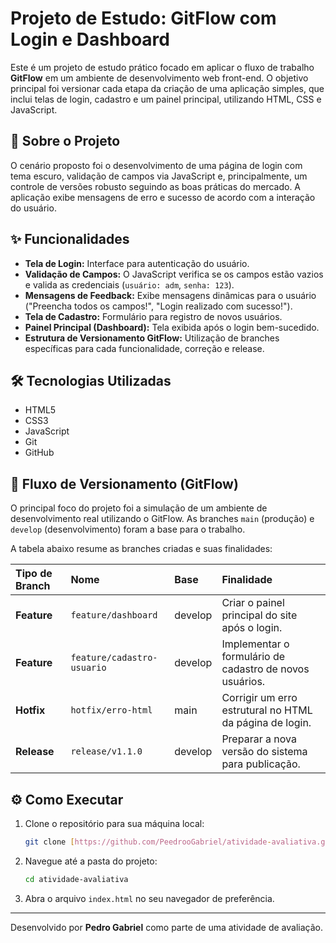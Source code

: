 # Projeto de Estudo: GitFlow com Login e Dashboard

Este é um projeto de estudo prático focado em aplicar o fluxo de trabalho **GitFlow** em um ambiente de desenvolvimento web front-end. O objetivo principal foi versionar cada etapa da criação de uma aplicação simples, que inclui telas de login, cadastro e um painel principal, utilizando HTML, CSS e JavaScript.

## 🚀 Sobre o Projeto

O cenário proposto foi o desenvolvimento de uma página de login com tema escuro, validação de campos via JavaScript e, principalmente, um controle de versões robusto seguindo as boas práticas do mercado. A aplicação exibe mensagens de erro e sucesso de acordo com a interação do usuário.

## ✨ Funcionalidades

-   **Tela de Login:** Interface para autenticação do usuário.
-   **Validação de Campos:** O JavaScript verifica se os campos estão vazios e valida as credenciais (`usuário: adm`, `senha: 123`).
-   **Mensagens de Feedback:** Exibe mensagens dinâmicas para o usuário ("Preencha todos os campos!", "Login realizado com sucesso!").
-   **Tela de Cadastro:** Formulário para registro de novos usuários.
-   **Painel Principal (Dashboard):** Tela exibida após o login bem-sucedido.
-   **Estrutura de Versionamento GitFlow:** Utilização de branches específicas para cada funcionalidade, correção e release.

## 🛠️ Tecnologias Utilizadas

-   HTML5
-   CSS3
-   JavaScript
-   Git
-   GitHub

## 🌿 Fluxo de Versionamento (GitFlow)

O principal foco do projeto foi a simulação de um ambiente de desenvolvimento real utilizando o GitFlow. As branches `main` (produção) e `develop` (desenvolvimento) foram a base para o trabalho.

A tabela abaixo resume as branches criadas e suas finalidades:

| Tipo de Branch | Nome                        | Base    | Finalidade                                            |
| :------------- | :-------------------------- | :------ | :---------------------------------------------------- |
| **Feature** | `feature/dashboard`         | develop | Criar o painel principal do site após o login.        |
| **Feature** | `feature/cadastro-usuario`  | develop | Implementar o formulário de cadastro de novos usuários. |
| **Hotfix** | `hotfix/erro-html`          | main    | Corrigir um erro estrutural no HTML da página de login. |
| **Release** | `release/v1.1.0`            | develop | Preparar a nova versão do sistema para publicação.      |

## ⚙️ Como Executar

1.  Clone o repositório para sua máquina local:
    ```bash
    git clone [https://github.com/PeedrooGabriel/atividade-avaliativa.git](https://github.com/PeedrooGabriel/atividade-avaliativa.git)
    ```
2.  Navegue até a pasta do projeto:
    ```bash
    cd atividade-avaliativa
    ```
3.  Abra o arquivo `index.html` no seu navegador de preferência.

---

Desenvolvido por **Pedro Gabriel** como parte de uma atividade de avaliação.
